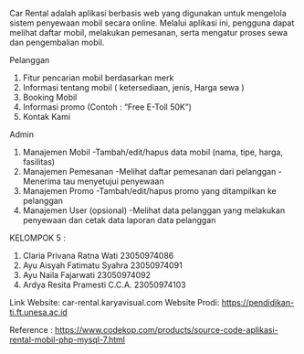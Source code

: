 Car Rental adalah aplikasi berbasis web yang digunakan untuk mengelola sistem penyewaan mobil secara online. Melalui aplikasi ini, pengguna dapat melihat daftar mobil, melakukan pemesanan, serta mengatur proses sewa dan pengembalian mobil.

Pelanggan
1. Fitur pencarian mobil berdasarkan merk
2. Informasi tentang mobil ( ketersediaan, jenis, Harga sewa )
3. Booking Mobil 
4. Informasi promo (Contoh : “Free E-Toll 50K”)
5. Kontak Kami

Admin
1. Manajemen Mobil
	-Tambah/edit/hapus data mobil (nama, tipe, harga, fasilitas)
2. Manajemen Pemesanan
	-Melihat daftar pemesanan dari pelanggan
	-Menerima tau menyetujui penyewaan
3. Manajemen Promo
	-Tambah/edit/hapus promo yang ditampilkan ke pelanggan
4. Manajemen User (opsional)
	-Melihat data pelanggan yang melakukan penyewaan dan cetak data laporan data pelanggan

KELOMPOK 5 :
1. Claria Privana Ratna Wati  23050974086 
2. Ayu Aisyah Fatimatu Syahra  23050974091 
3. Ayu Naila Fajarwati    23050974092 
4. Ardya Resita Pramesti C.C.A.    23050974103

Link Website: car-rental.karyavisual.com
Website Prodi: https://pendidikan-ti.ft.unesa.ac.id

Reference : https://www.codekop.com/products/source-code-aplikasi-rental-mobil-php-mysql-7.html
